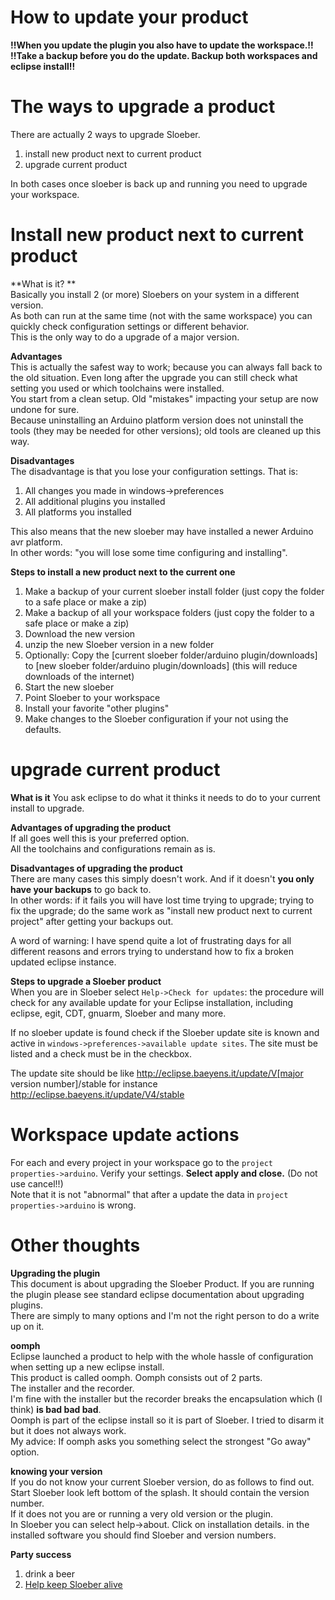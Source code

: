 How to update your product
=========================
**!!When you update the plugin you also have to update the workspace.!!**  
**!!Take a backup before you do the update. Backup both workspaces and eclipse install!!**  


The ways to upgrade a product    
==================  
There are actually 2 ways to upgrade Sloeber.  
1. install new product next to current product  
2. upgrade current product  

In both cases once sloeber is back up and running you need to upgrade your workspace.
  

Install new product next to current product    
==================   
**What is it? **  
Basically you install 2 (or more) Sloebers on your system in a different version.  
As both can run at the same time (not with the same workspace) you can quickly check configuration settings or different behavior.  
This is the only way to do a upgrade of a major version.  
  
**Advantages**  
This is actually the safest way to work; because you can always fall back to the old situation. Even long after the upgrade you can still check what setting you used or which toolchains were installed.      
You start from a clean setup. Old "mistakes" impacting your setup are now undone for sure.    
Because uninstalling an Arduino platform version does not uninstall the tools (they may be needed for other versions); old tools are cleaned up this way.  

**Disadvantages**  
The disadvantage is that you lose your configuration settings. That is:   
1. All changes you made in windows->preferences
2. All additional plugins you installed
3. All platforms you installed

This also means that the new sloeber may have installed a newer Arduino avr platform.  
In other words: "you will lose some time configuring and installing".  

**Steps to install a new product next to the current one**  
1. Make a backup of your current sloeber install folder (just copy the folder to a safe place or make a zip)
2. Make a backup of all your workspace folders (just copy the folder to a safe place or make a zip)
3. Download the new version
4. unzip the new Sloeber version in a new folder
5. Optionally: Copy the [current sloeber folder/arduino plugin/downloads] to [new sloeber folder/arduino plugin/downloads] (this will reduce downloads of the internet) 
6. Start the new sloeber
7. Point Sloeber to your workspace
8. Install your favorite "other plugins"
9. Make changes to the Sloeber configuration if your not using the defaults.

upgrade current product    
================== 
**What is it** 
You ask eclipse to do what it thinks it needs to do to your current install to upgrade.  

**Advantages of upgrading the product**  
If all goes well this is your preferred option.  
All the toolchains and configurations remain as is.    

  
 **Disadvantages of upgrading the product**  
There are many cases this simply doesn't work. And if it doesn't **you only have your backups** to go back to.  
In other words: if it fails you will have lost time trying to upgrade; trying to fix the upgrade; do the same work as "install new product next to current project" after getting your backups out. 

A word of warning: I have spend quite a lot of frustrating days for all different reasons and errors trying to understand how to fix a broken updated eclipse instance.  
 
**Steps to upgrade a Sloeber product**  
When you are in Sloeber select `Help->Check for updates`: the procedure will check for any available update for your Eclipse installation, including eclipse, egit, CDT, gnuarm, Sloeber and many more.    
  
If no sloeber update is found check if the Sloeber update site is known and active in `windows->preferences->available update sites`. The site must be listed and a check must be in the checkbox.    
  
The update site should be like http://eclipse.baeyens.it/update/V[major version number]/stable for instance http://eclipse.baeyens.it/update/V4/stable  


Workspace update actions  
==================
For each and every project in your workspace go to the `project properties->arduino`. Verify your settings.  **Select apply and close.** (Do not use cancel!!)  
Note that it is not "abnormal" that after a update the data in `project properties->arduino` is wrong.  

Other thoughts
==================
**Upgrading the plugin**  
This document is about upgrading the Sloeber Product. If you are running the plugin please see standard eclipse documentation about upgrading plugins.  
There are simply to many options and I'm not the right person to do a write up on it.  
    
**oomph**  
Eclipse launched a product to help with the whole hassle of configuration when setting up a new eclipse install.  
This product is called oomph. Oomph consists out of 2 parts.  
The installer and the recorder.    
I'm fine with the installer but the recorder breaks the encapsulation which (I think) **is bad bad bad**.      
Oomph is part of the eclipse install so it is part of Sloeber. I tried to disarm it but it does not always work.    
My advice: If oomph asks you something select the strongest "Go away" option.  

**knowing your version**  
If you do not know your current Sloeber version, do as follows to find out.  
Start Sloeber look left bottom of the splash. It should contain the version number.  
If it does not you are or running a very old version or the plugin.   
In Sloeber you can select help->about. Click on installation details. in the installed software you should find Sloeber and version numbers.  

 **Party success**

 1. drink a beer
 2. [Help keep Sloeber alive](http://eclipse.baeyens.it/donate.html "thanks")